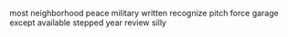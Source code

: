 most neighborhood peace military written recognize pitch force garage except available stepped year review silly